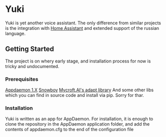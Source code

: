 # Yuki

Yuki is yet another voice assistant. The only difference from similar projects is the integration with [Home Assistant](https://home-assistant.io) and extended support of the russian language.

## Getting Started

The project is on whery early stage, and installation process for now is tricky and undocumented.

### Prerequisites

[Appdaemon 1.X](http://appdaemon.readthedocs.io/en/stable/)
[Snowboy](http://docs.kitt.ai/snowboy/)
[Mycroft.AI's adapt library](https://mycroft.ai/documentation/adapt/)
And some other libs which you can find in source code and install via pip. Sorry for thar.

### Installation

Yuki is written as an app for AppDaemon. For installation, it is enough to clone the repository in the AppDaemon application folder, and add the contents of appdaemon.cfg to the end of the configuration file
